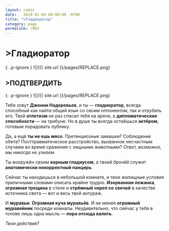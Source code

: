```yaml
---
layout: comic
date:   2018-01-04 00:00:00 -0700
title: ">Гладиоратор"
category: page
permalink: /003
---
```

# >Гладиоратор

{: .p-ignore }
![]({{ site.url }}/pages/REPLACE.png)

## >ПОДТВЕРДИТЬ

{: .p-ignore }
![]({{ site.url }}/pages/REPLACE.png)

Тебя зовут <strong>Джонни Надеревьев</strong>, и ты — <strong>гладиоратор</strong>, всегда способный как найти общий язык со своим оппонентом, так и отрубить его. Твой <strong>атлетизм</strong> не раз спасал тебя на арене, а <strong>дипломатические способности</strong> — на трибуне. Но в душе ты всегда остаёшься <strong>актёром</strong>, готовым порадовать публику.

Да, а ещё <strong>ты не ешь мясо</strong>. Претенциозные замашки? Соблюдение обета? Посттравматическое расстройство, вызванное несчастным случаем во время сражения с хищными животными? <em>Ответ, возможно, мы никогда не узнаем.</em>

Ты вооружён своим <strong>верным гладиусом</strong>, а твоей бронёй служит <strong>анатомически некорректный панцирь</strong>.

Сейчас ты находишься в небольшой комнате, и твои жилищные условия приличными словами описать крайне трудно. <strong>Изорванная лежанка</strong>, <strong>огромная трещина</strong> в стене и <strong>стрёмный череп со свечой</strong> в качестве источника света — вот и весь твой антураж.

И <strong>муравьи</strong>. <strong>Огромная куча муравьёв</strong>. И не менее <strong>огромный муравейник</strong> посреди комнаты. Неудивительно, что сейчас у тебя в голове лишь одна мысль — <strong>пора отсюда валить</strong>.

<em>Твои действия?</em>

